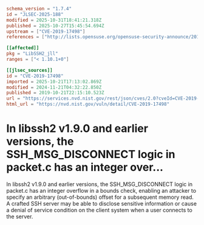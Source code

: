 ```toml
schema_version = "1.7.4"
id = "JLSEC-2025-188"
modified = 2025-10-31T18:41:21.318Z
published = 2025-10-27T15:45:54.694Z
upstream = ["CVE-2019-17498"]
references = ["http://lists.opensuse.org/opensuse-security-announce/2019-11/msg00026.html", "http://packetstormsecurity.com/files/172835/libssh2-1.9.0-Out-Of-Bounds-Read.html", "https://blog.semmle.com/libssh2-integer-overflow-CVE-2019-17498/", "https://github.com/kevinbackhouse/SecurityExploits/tree/8cbdbbe6363510f7d9ceec685373da12e6fc752d/libssh2/out_of_bounds_read_disconnect_CVE-2019-17498", "https://github.com/libssh2/libssh2/blob/42d37aa63129a1b2644bf6495198923534322d64/src/packet.c#L480", "https://github.com/libssh2/libssh2/commit/dedcbd106f8e52d5586b0205bc7677e4c9868f9c", "https://lists.debian.org/debian-lts-announce/2019/11/msg00010.html", "https://lists.debian.org/debian-lts-announce/2021/12/msg00013.html", "https://lists.debian.org/debian-lts-announce/2023/09/msg00006.html", "https://lists.fedoraproject.org/archives/list/package-announce%40lists.fedoraproject.org/message/22H4Q5XMGS3QNSA7OCL3U7UQZ4NXMR5O/", "https://lists.fedoraproject.org/archives/list/package-announce%40lists.fedoraproject.org/message/TY7EEE34RFKCTXTMBQQWWSLXZWSCXNDB/", "https://security.netapp.com/advisory/ntap-20220909-0004/", "http://lists.opensuse.org/opensuse-security-announce/2019-11/msg00026.html", "http://packetstormsecurity.com/files/172835/libssh2-1.9.0-Out-Of-Bounds-Read.html", "https://blog.semmle.com/libssh2-integer-overflow-CVE-2019-17498/", "https://github.com/kevinbackhouse/SecurityExploits/tree/8cbdbbe6363510f7d9ceec685373da12e6fc752d/libssh2/out_of_bounds_read_disconnect_CVE-2019-17498", "https://github.com/libssh2/libssh2/blob/42d37aa63129a1b2644bf6495198923534322d64/src/packet.c#L480", "https://github.com/libssh2/libssh2/commit/dedcbd106f8e52d5586b0205bc7677e4c9868f9c", "https://lists.debian.org/debian-lts-announce/2019/11/msg00010.html", "https://lists.debian.org/debian-lts-announce/2021/12/msg00013.html", "https://lists.debian.org/debian-lts-announce/2023/09/msg00006.html", "https://lists.fedoraproject.org/archives/list/package-announce%40lists.fedoraproject.org/message/22H4Q5XMGS3QNSA7OCL3U7UQZ4NXMR5O/", "https://lists.fedoraproject.org/archives/list/package-announce%40lists.fedoraproject.org/message/TY7EEE34RFKCTXTMBQQWWSLXZWSCXNDB/", "https://security.netapp.com/advisory/ntap-20220909-0004/"]

[[affected]]
pkg = "LibSSH2_jll"
ranges = ["< 1.10.1+0"]

[[jlsec_sources]]
id = "CVE-2019-17498"
imported = 2025-10-21T17:13:02.869Z
modified = 2024-11-21T04:32:22.850Z
published = 2019-10-21T22:15:10.523Z
url = "https://services.nvd.nist.gov/rest/json/cves/2.0?cveId=CVE-2019-17498"
html_url = "https://nvd.nist.gov/vuln/detail/CVE-2019-17498"
```

# In libssh2 v1.9.0 and earlier versions, the SSH_MSG_DISCONNECT logic in packet.c has an integer over...

In libssh2 v1.9.0 and earlier versions, the SSH_MSG_DISCONNECT logic in packet.c has an integer overflow in a bounds check, enabling an attacker to specify an arbitrary (out-of-bounds) offset for a subsequent memory read. A crafted SSH server may be able to disclose sensitive information or cause a denial of service condition on the client system when a user connects to the server.

